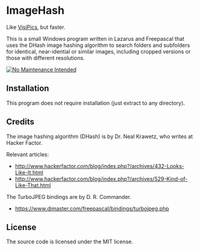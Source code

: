 # ImageHash
Like [VisiPics](https://web.archive.org/web/20140723000216/http://www.visipics.info/index.php?title=Main_Page), but faster.

This is a small Windows program written in Lazarus and Freepascal that uses the DHash image hashing algorithm to search folders and subfolders for identical, near-idential or similar images, including cropped versions or those with different resolutions.

[![No Maintenance Intended](http://unmaintained.tech/badge.svg)](http://unmaintained.tech/)

## Installation

This program does not require installation (just extract to any directory).

## Credits

The image hashing algorithm (DHash) is by Dr. Neal Krawetz, who writes at Hacker Factor.

Relevant articles:

 * http://www.hackerfactor.com/blog/index.php?/archives/432-Looks-Like-It.html
 * http://www.hackerfactor.com/blog/index.php?/archives/529-Kind-of-Like-That.html

The TurboJPEG bindings are by D. R. Commander.

 * https://www.djmaster.com/freepascal/bindings/turbojpeg.php

## License

The source code is licensed under the MIT license.
